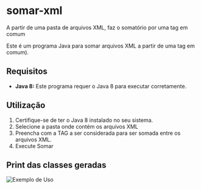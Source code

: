 # somar-xml
A partir de uma pasta de arquivos XML, faz o somatório por uma tag em comum

Este é um programa Java para somar arquivos XML a partir de uma tag em comum).

## Requisitos

- **Java 8:** Este programa requer o Java 8 para executar corretamente.

## Utilização

1. Certifique-se de ter o Java 8 instalado no seu sistema.
2. Selecione a pasta onde contém os arquivos XML
3. Preencha com a TAG a ser considerada para ser somada entre os arquivos XML.
4. Execute Somar
## Print das classes geradas
![Exemplo de Uso]([https://i.ibb.co/3vXVSNd/exemplo-class.png](https://i.ibb.co/6WGcv7y/somatoriaxml.png))

